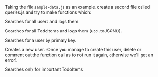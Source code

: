 Taking the file `sample-data.js` as an example, create a second file called queries.js and try to make functions which:

Searches for all users and logs them.

Searches for all TodoItems and logs them (use .toJSON()).

Searches for a user by primary key.

Creates a new user. (Once you manage to create this user, delete or comment out the function call as to not run it again, otherwise we'll get an error).

Searches only for important TodoItems
